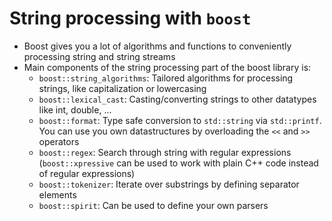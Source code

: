 # String processing with ```boost```

+ Boost gives you a lot of algorithms and functions to conveniently processing string and string streams
+ Main components of the string processing part of the boost library is: 
    - ```boost::string_algorithms```: Tailored algorithms for processing strings, like capitalization or lowercasing 
    - ```boost::lexical_cast```: Casting/converting strings to other datatypes like int, double, ...
    - ```boost::format```: Type safe conversion to ```std::string``` via ```std::printf```. You can use you own datastructures by overloading the ```<<``` and ```>>``` operators
    - ```boost::regex```: Search through string with regular expressions (```boost::xpressive``` can be used to work with plain C++ code instead of regular expressions)
    - ```boost::tokenizer```: Iterate over substrings by defining separator elements
    - ```boost::spirit```: Can be used to define your own parsers